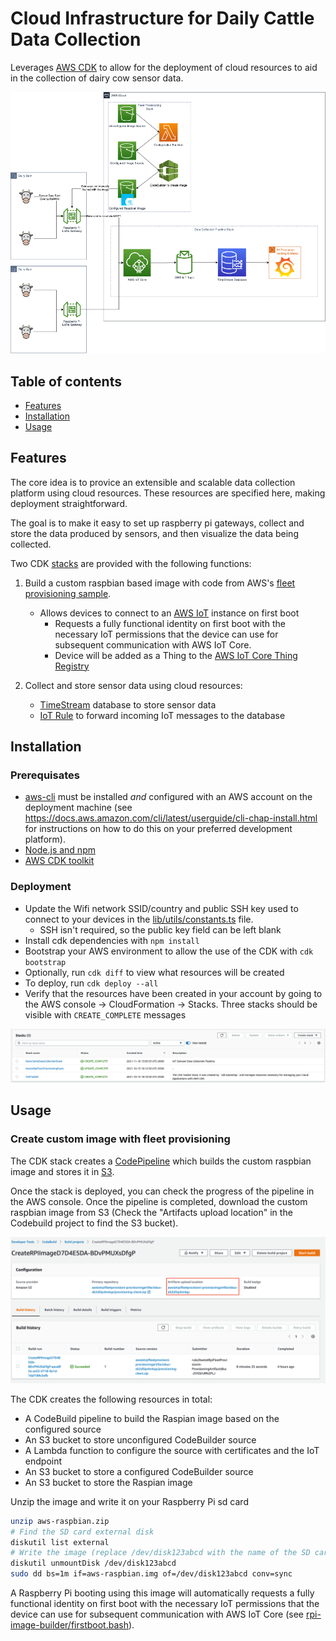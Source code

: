 # Cloud Infrastructure for Daily Cattle Data Collection

Leverages [AWS CDK](https://aws.amazon.com/cdk/) to allow for the deployment of cloud resources to aid in the collection of dairy cow sensor data.

![Architecture Overview](images/DairyCattleArchitecture.png)

## Table of contents
- [Features](#features)
- [Installation](#installation)
- [Usage](#usage)

## Features

The core idea is to provice an extensible and scalable data collection platform using cloud resources. These resources are specified here, making deployment straightforward.

The goal is to make it easy to set up raspberry pi gateways, collect and store the data produced by sensors, and then visualize the data being collected.

Two CDK [stacks](https://docs.aws.amazon.com/cdk/latest/guide/stacks.html) are provided with the following functions:

1. Build a custom raspbian based image with code from AWS's
[fleet provisioning sample](https://github.com/aws-samples/aws-iot-rpi-fleet-provisioning).
    - Allows devices to connect to an
    [AWS IoT](https://docs.aws.amazon.com/iot/latest/developerguide/what-is-aws-iot.html) instance on first boot
        - Requests a fully functional identity on first boot with the necessary IoT permissions that the device can use for subsequent communication with AWS IoT Core.  
        - Device will be added as a Thing to the [AWS IoT Core Thing Registry](https://docs.aws.amazon.com/iot/latest/developerguide/iot-thing-management.html)

2. Collect and store sensor data using cloud resources:
    - [TimeStream](https://aws.amazon.com/timestream/) database to store sensor data
    - [IoT Rule](https://docs.aws.amazon.com/iot/latest/developerguide/iot-rules.html) to forward incoming IoT messages to the database

## Installation
### Prerequisates
- [aws-cli](https://docs.aws.amazon.com/cli/latest/userguide/cli-chap-install.html) must be installed *and* configured with an AWS account on the deployment machine (see https://docs.aws.amazon.com/cli/latest/userguide/cli-chap-install.html for instructions on how to do this on your preferred development platform).
- [Node.js and npm](https://docs.npmjs.com/downloading-and-installing-node-js-and-npm)
- [AWS CDK toolkit](https://docs.aws.amazon.com/cdk/latest/guide/cli.html)

### Deployment
- Update the Wifi network SSID/country and public SSH key used to connect to your devices in the [lib/utils/constants.ts](lib/utils/constants.ts) file.
    - SSH isn't required, so the public key field can be left blank
- Install cdk dependencies with `npm install`
- Bootstrap your AWS environment to allow the use of the CDK with `cdk bootstrap`
- Optionally, run `cdk diff` to view what resources will be created
- To deploy, run `cdk deploy --all`
- Verify that the resources have been created in your account by going to the AWS console -> CloudFormation -> Stacks. Three stacks should be visible with `CREATE_COMPLETE` messages

![Create Complete in Console](images/StacksCreateComplete.png)

## Usage
### Create custom image with fleet provisioning
The CDK stack creates a [CodePipeline](https://aws.amazon.com/codepipeline/) which builds the custom raspbian image and stores it in [S3](https://aws.amazon.com/s3/).

Once the stack is deployed, you can check the progress of the pipeline in the AWS console. Once the pipeline is completed, download the custom raspbian image from S3 (Check the "Artifacts upload location" in the Codebuild project to find the S3 bucket).

![Artifacts upload location](images/codebuild_artifact_location.png)

The CDK creates the following resources in total:
- A CodeBuild pipeline to build the Raspian image based on the configured source
- An S3 bucket to store unconfigured CodeBuilder source 
- A Lambda function to configure the source with certificates and the IoT endpoint
- An S3 bucket to store a configured CodeBuilder source 
- An S3 bucket to store the Raspian image


Unzip the image and write it on your Raspberry Pi sd card

```sh
unzip aws-raspbian.zip
# Find the SD card external disk
diskutil list external
# Write the image (replace /dev/disk123abcd with the name of the SD card external disk)
diskutil unmountDisk /dev/disk123abcd
sudo dd bs=1m if=aws-raspbian.img of=/dev/disk123abcd conv=sync
```

A Raspberry Pi booting using this image will automatically requests a fully functional identity on first boot with the necessary IoT permissions that the device can use for subsequent communication with AWS IoT Core (see [rpi-image-builder/firstboot.bash](rpi-image-builder/firstboot.bash)).
